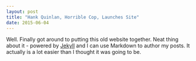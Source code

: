```yaml
---
layout: post
title: "Hank Quinlan, Horrible Cop, Launches Site"
date: 2015-06-04
---
```


Well. Finally got around to putting this old website together. Neat thing about it - powered by [Jekyll](http://jekyllrb.com) and I can use Markdown to author my posts. It actually is a lot easier than I thought it was going to be.
